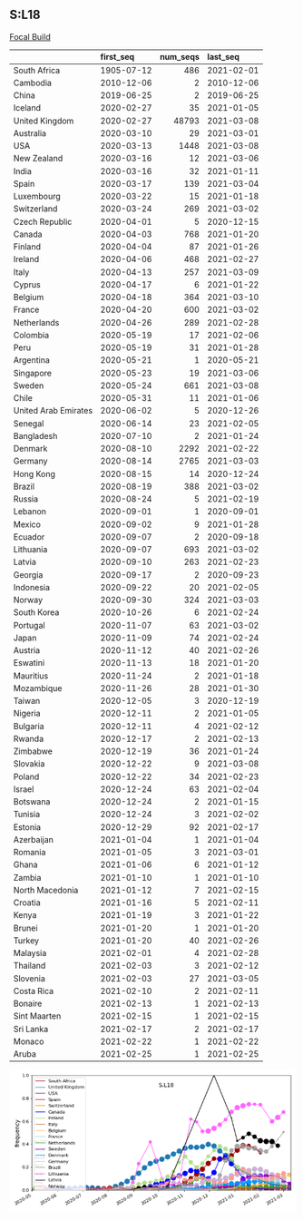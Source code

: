 

## S:L18
[Focal Build](https://nextstrain.org/groups/neherlab/ncov/S.L18?c=gt-S_18)

|                      | first_seq   |   num_seqs | last_seq   |
|:---------------------|:------------|-----------:|:-----------|
| South Africa         | 1905-07-12  |        486 | 2021-02-01 |
| Cambodia             | 2010-12-06  |          2 | 2010-12-06 |
| China                | 2019-06-25  |          2 | 2019-06-25 |
| Iceland              | 2020-02-27  |         35 | 2021-01-05 |
| United Kingdom       | 2020-02-27  |      48793 | 2021-03-08 |
| Australia            | 2020-03-10  |         29 | 2021-03-01 |
| USA                  | 2020-03-13  |       1448 | 2021-03-08 |
| New Zealand          | 2020-03-16  |         12 | 2021-03-06 |
| India                | 2020-03-16  |         32 | 2021-01-11 |
| Spain                | 2020-03-17  |        139 | 2021-03-04 |
| Luxembourg           | 2020-03-22  |         15 | 2021-01-18 |
| Switzerland          | 2020-03-24  |        269 | 2021-03-02 |
| Czech Republic       | 2020-04-01  |          5 | 2020-12-15 |
| Canada               | 2020-04-03  |        768 | 2021-01-20 |
| Finland              | 2020-04-04  |         87 | 2021-01-26 |
| Ireland              | 2020-04-06  |        468 | 2021-02-27 |
| Italy                | 2020-04-13  |        257 | 2021-03-09 |
| Cyprus               | 2020-04-17  |          6 | 2021-01-22 |
| Belgium              | 2020-04-18  |        364 | 2021-03-10 |
| France               | 2020-04-20  |        600 | 2021-03-02 |
| Netherlands          | 2020-04-26  |        289 | 2021-02-28 |
| Colombia             | 2020-05-19  |         17 | 2021-02-06 |
| Peru                 | 2020-05-19  |         31 | 2021-01-28 |
| Argentina            | 2020-05-21  |          1 | 2020-05-21 |
| Singapore            | 2020-05-23  |         19 | 2021-03-06 |
| Sweden               | 2020-05-24  |        661 | 2021-03-08 |
| Chile                | 2020-05-31  |         11 | 2021-01-06 |
| United Arab Emirates | 2020-06-02  |          5 | 2020-12-26 |
| Senegal              | 2020-06-14  |         23 | 2021-02-05 |
| Bangladesh           | 2020-07-10  |          2 | 2021-01-24 |
| Denmark              | 2020-08-10  |       2292 | 2021-02-22 |
| Germany              | 2020-08-14  |       2765 | 2021-03-03 |
| Hong Kong            | 2020-08-15  |         14 | 2020-12-24 |
| Brazil               | 2020-08-19  |        388 | 2021-03-02 |
| Russia               | 2020-08-24  |          5 | 2021-02-19 |
| Lebanon              | 2020-09-01  |          1 | 2020-09-01 |
| Mexico               | 2020-09-02  |          9 | 2021-01-28 |
| Ecuador              | 2020-09-07  |          2 | 2020-09-18 |
| Lithuania            | 2020-09-07  |        693 | 2021-03-02 |
| Latvia               | 2020-09-10  |        263 | 2021-02-23 |
| Georgia              | 2020-09-17  |          2 | 2020-09-23 |
| Indonesia            | 2020-09-22  |         20 | 2021-02-05 |
| Norway               | 2020-09-30  |        324 | 2021-03-03 |
| South Korea          | 2020-10-26  |          6 | 2021-02-24 |
| Portugal             | 2020-11-07  |         63 | 2021-03-02 |
| Japan                | 2020-11-09  |         74 | 2021-02-24 |
| Austria              | 2020-11-12  |         40 | 2021-02-26 |
| Eswatini             | 2020-11-13  |         18 | 2021-01-20 |
| Mauritius            | 2020-11-24  |          2 | 2021-01-18 |
| Mozambique           | 2020-11-26  |         28 | 2021-01-30 |
| Taiwan               | 2020-12-05  |          3 | 2020-12-19 |
| Nigeria              | 2020-12-11  |          2 | 2021-01-05 |
| Bulgaria             | 2020-12-11  |          4 | 2021-02-12 |
| Rwanda               | 2020-12-17  |          2 | 2021-02-13 |
| Zimbabwe             | 2020-12-19  |         36 | 2021-01-24 |
| Slovakia             | 2020-12-22  |          9 | 2021-03-08 |
| Poland               | 2020-12-22  |         34 | 2021-02-23 |
| Israel               | 2020-12-24  |         63 | 2021-02-04 |
| Botswana             | 2020-12-24  |          2 | 2021-01-15 |
| Tunisia              | 2020-12-24  |          3 | 2021-02-02 |
| Estonia              | 2020-12-29  |         92 | 2021-02-17 |
| Azerbaijan           | 2021-01-04  |          1 | 2021-01-04 |
| Romania              | 2021-01-05  |          3 | 2021-03-01 |
| Ghana                | 2021-01-06  |          6 | 2021-01-12 |
| Zambia               | 2021-01-10  |          1 | 2021-01-10 |
| North Macedonia      | 2021-01-12  |          7 | 2021-02-15 |
| Croatia              | 2021-01-16  |          5 | 2021-02-11 |
| Kenya                | 2021-01-19  |          3 | 2021-01-22 |
| Brunei               | 2021-01-20  |          1 | 2021-01-20 |
| Turkey               | 2021-01-20  |         40 | 2021-02-26 |
| Malaysia             | 2021-02-01  |          4 | 2021-02-28 |
| Thailand             | 2021-02-03  |          3 | 2021-02-12 |
| Slovenia             | 2021-02-03  |         27 | 2021-03-05 |
| Costa Rica           | 2021-02-10  |          2 | 2021-02-11 |
| Bonaire              | 2021-02-13  |          1 | 2021-02-13 |
| Sint Maarten         | 2021-02-15  |          1 | 2021-02-15 |
| Sri Lanka            | 2021-02-17  |          2 | 2021-02-17 |
| Monaco               | 2021-02-22  |          1 | 2021-02-22 |
| Aruba                | 2021-02-25  |          1 | 2021-02-25 |

![Overall trends S.L18](/overall_trends_figures/overall_trends_S.L18.png)